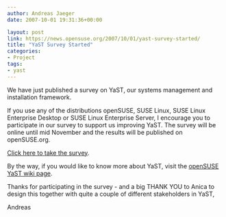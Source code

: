 ```yaml
---
author: Andreas Jaeger
date: 2007-10-01 19:31:36+00:00

layout: post
link: https://news.opensuse.org/2007/10/01/yast-survey-started/
title: "YaST Survey Started"
categories:
- Project
tags:
- yast
---
```


We have just published a survey on YaST, our systems management and installation framework.

If you use any of the distributions openSUSE, SUSE Linux, SUSE Linux Enterprise Desktop or SUSE Linux Enterprise Server, I encourage you to participate in our survey to support us improving YaST. The survey will be online until mid November and the results will be published on openSUSE.org.

[Click here to take the survey](http://www.surveymonkey.com/s.aspx?sm=EqU6HJdC3Lq9gJp_2f_2fBE7HA_3d_3d).

By the way, if you would like to know more about YaST, visit the [openSUSE YaST wiki page](http://en.opensuse.org/YaST).

Thanks for participating in the survey - and a big THANK YOU to Anica to design this together with quite a couple of different stakeholders in YaST,

Andreas		

